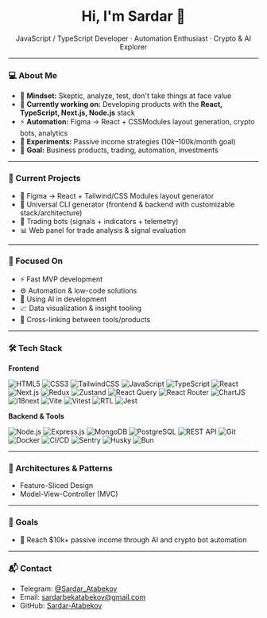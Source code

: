 <h1 align="center">Hi, I'm Sardar 👋</h1>
<p align="center">
  JavaScript / TypeScript Developer · Automation Enthusiast · Crypto & AI Explorer  
</p>

---

### 💻 About Me

- 🧠 **Mindset:** Skeptic, analyze, test, don't take things at face value
- 📍 **Currently working on:** Developing products with the **React, TypeScript, Next.js, Node.js** stack
- ⚡ **Automation:** Figma → React + CSSModules layout generation, crypto bots, analytics
- 🧪 **Experiments:** Passive income strategies ($10k–$100k/month goal)
- 🧭 **Goal:** Business products, trading, automation, investments

---

### 🚀 Current Projects

- 🧩 Figma → React + Tailwind/CSS Modules layout generator  
- 🔧 Universal CLI generator (frontend & backend with customizable stack/architecture)  
- 🤖 Trading bots (signals + indicators + telemetry)  
- 📊 Web panel for trade analysis & signal evaluation

---

### 🧠 Focused On

- ⚡ Fast MVP development  
- ⚙️ Automation & low-code solutions  
- 🤖 Using AI in development
- 📈 Data visualization & insight tooling  
- 🔗 Cross-linking between tools/products

---

### 🛠️ Tech Stack

**Frontend**

![HTML5](https://img.shields.io/badge/-HTML5-e34f26?logo=html5&logoColor=fff&style=flat)
![CSS3](https://img.shields.io/badge/-CSS3-1572b6?logo=css3&logoColor=fff&style=flat)
![TailwindCSS](https://img.shields.io/badge/-TailwindCSS-38b2ac?logo=tailwind-css&logoColor=fff&style=flat)
![JavaScript](https://img.shields.io/badge/-JavaScript-f7df1e?logo=javascript&logoColor=000&style=flat)
![TypeScript](https://img.shields.io/badge/-TypeScript-007ACC?logo=typescript&logoColor=fff&style=flat)
![React](https://img.shields.io/badge/-React-20232A?logo=react&logoColor=61dafb&style=flat)
![Next.js](https://img.shields.io/badge/-Next.js-000000?logo=next.js&logoColor=fff&style=flat)
![Redux](https://img.shields.io/badge/-Redux-764abc?logo=redux&logoColor=fff&style=flat)
![Zustand](https://img.shields.io/badge/-Zustand-000?logo=react&logoColor=fff&style=flat)
![React Query](https://img.shields.io/badge/-ReactQuery-ff4154?logo=react-query&logoColor=fff&style=flat)
![React Router](https://img.shields.io/badge/-ReactRouter-ca4245?logo=react-router&logoColor=fff&style=flat)
![ChartJS](https://img.shields.io/badge/-ChartJS-ff6384?logo=chart.js&logoColor=fff&style=flat)
![i18next](https://img.shields.io/badge/-i18next-26A69A?logo=react&logoColor=fff&style=flat)
![Vite](https://img.shields.io/badge/-Vite-646cff?logo=vite&logoColor=fff&style=flat)
![Vitest](https://img.shields.io/badge/-Vitest-6E9F18?logo=vitest&logoColor=fff&style=flat)
![RTL](https://img.shields.io/badge/-ReactTestingLibrary-e33332?logo=testing-library&logoColor=fff&style=flat)
![Jest](https://img.shields.io/badge/-Jest-C21325?logo=jest&logoColor=fff&style=flat)

**Backend & Tools**

![Node.js](https://img.shields.io/badge/-Node.js-339933?logo=node.js&logoColor=fff&style=flat)
![Express.js](https://img.shields.io/badge/-Express.js-000000?logo=express&logoColor=fff&style=flat)
![MongoDB](https://img.shields.io/badge/-MongoDB-47A248?logo=mongodb&logoColor=fff&style=flat)
![PostgreSQL](https://img.shields.io/badge/-PostgreSQL-4169E1?logo=postgresql&logoColor=fff&style=flat)
![REST API](https://img.shields.io/badge/-REST-02569B?logo=visual-studio-code&logoColor=fff&style=flat)
![Git](https://img.shields.io/badge/-Git-F05032?logo=git&logoColor=fff&style=flat)
![Docker](https://img.shields.io/badge/-Docker-2496ed?logo=docker&logoColor=fff&style=flat)
![CI/CD](https://img.shields.io/badge/-CI%2FCD-007ACC?logo=githubactions&logoColor=fff&style=flat)
![Sentry](https://img.shields.io/badge/-Sentry-362D59?logo=sentry&logoColor=fff&style=flat)
![Husky](https://img.shields.io/badge/-Husky-1D2025?logo=git&logoColor=fff&style=flat)
![Bun](https://img.shields.io/badge/-Bun-000000?logo=bun&logoColor=fff&style=flat)

---

### 🧩 Architectures & Patterns

- Feature-Sliced Design  
- Model-View-Controller (MVC)

---

### 🧭 Goals

- 💸 Reach $10k+ passive income through AI and crypto bot automation

---

### 📬 Contact

- Telegram: [@Sardar_Atabekov](https://t.me/Sardar_Atabekov)  
- Email: [sardarbekatabekov@gmail.com](mailto:sardarbekatabekov@gmail.com)  
- GitHub: [Sardar-Atabekov](https://github.com/Sardar-Atabekov)
